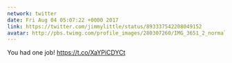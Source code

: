 ```yaml
---
network: twitter
date: Fri Aug 04 05:07:22 +0000 2017
link: https://twitter.com/jimmylittle/status/893337542208049152
avatar: http://pbs.twimg.com/profile_images/280307260/IMG_3651_2_normal.jpg
---
```


You had one job!  https://t.co/XaYPiCDYCt
